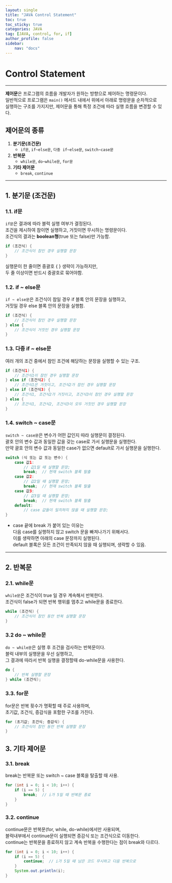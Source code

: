 ```yaml
---
layout: single
title: "JAVA Control Statement"
toc: true
toc_sticky: true
categories: JAVA
tag: [JAVA, control, for, if]
author_profile: false
sidebar:
    nav: "docs"
---
```


# Control Statement
---

**제어문**은 프로그램의 흐름을 개발자가 원하는 방향으로 제어하는 명령문이다.<br/>
 일반적으로 프로그램은 `main()` 메서드 내에서 위에서 아래로 명령문을 순차적으로 <br/>
 실행하는 구조를 가지지만, 제어문을 통해 특정 조건에 따라 실행 흐름을 변경할 수 있다.<br/>

## 제어문의 종류

1. **분기문(조건문)**
   - `if문`, `if~else문`, `다중 if~else문`, `switch~case문`
2. **반복문**
   - `while문`, `do~while문`, `for문`
3. **기타 제어문**
   - `break`, `continue` 

---

## 1. 분기문 (조건문)

### 1.1. if문
`if문`은 결과에 따라 블럭 실행 여부가 결정된다.<br/>
조건을 제시하여 참이면 실행하고, 거짓이면 무시하는 명령문이다. <br/>
조건식의 결과는 **boolean형**(true 또는 false)만 가능함.<br/>

```java
if (조건식) {
    // 조건식이 참인 경우 실행할 문장
}
```
실행문이 한 줄이면 중괄호 { } 생략이 가능하지만, <br/>
두 줄 이상이면 반드시 중괄호로 묶어야함.<br/>

### 1.2. if ~ else문
`if ~ else문`은 조건식이 참일 경우 if 블록 안의 문장을 실행하고, <br/>
거짓일 경우 else 블록 안의 문장을 실행함.<br/>

```java
if (조건식) {
    // 조건식이 참인 경우 실행할 문장
} else {
    // 조건식이 거짓인 경우 실행할 문장
}
```

### 1.3. 다중 if ~ else문
여러 개의 조건 중에서 참인 조건에 해당하는 문장을 실행할 수 있는 구조.<br/>

```java
if (조건식1) {
    // 조건식1이 참인 경우 실행할 문장
} else if (조건식2) {
    // 조건식1은 거짓이고, 조건식2가 참인 경우 실행할 문장
} else if (조건식3) {
    // 조건식1, 조건식2가 거짓이고, 조건식3이 참인 경우 실행할 문장
} else {
    // 조건식1, 조건식2, 조건식3이 모두 거짓인 경우 실행할 문장
}
```

### 1.4. switch ~ case문
`switch ~ case문`은 변수가 어떤 값인지 따라 실행문이 결정된다.<br/>
괄호 안의 변수 값과 동일한 값을 갖는 case로 가서 실행문을 실행한다.<br/>
만약 괄호 안의 변수 값과 동일한 case가 없으면 default로 가서 실행문을 실행한다.<br/>


```java
switch (식 또는 값 또는 변수) {
    case 값1:
        // 값1일 때 실행할 문장;
        break;  // 현재 switch 블록 탈출
    case 값2:
        // 값2일 때 실행할 문장;
        break;  // 현재 switch 블록 탈출
    case 값3:
        // 값3일 때 실행할 문장;
        break;  // 현재 switch 블록 탈출
    default:
        // case 값들이 일치하지 않을 때 실행할 문장;
}
```
* case 끝에 break 가 붙어 있는 이유는 <br/>
다음 case를 실행하지 않고 switch 문을 빠져나가기 위해서다. <br/>
이를 생략하면 아래의 case 문장까지 실행된다.<br/>
default 블록은 모든 조건이 만족되지 않을 때 실행되며, 생략할 수 있음.<br/>

---


## 2. 반복문
### 2.1. while문
`while문`은 조건식이 true 일 경우 계속해서 반복한다. <br/>
조건식이 false가 되면 반복 행위를 멈추고 while문을 종료한다.<br/>

```java
while (조건식) {
    // 조건식이 참인 동안 반복 실행할 문장
}
```
### 3.2 do ~ while문
`do ~ while문`은 실행 후 조건을 검사하는 반복문이다.<br/>
블럭 내부의 실행문을 우선 실행하고, <br/>
그 결과에 따라서 반복 실행을 결정할때 do-while문을 사용한다.<br/>

```java
do {
    // 반복 실행할 문장
} while (조건식);
```

### 3.3. for문
for문은 반복 횟수가 명확할 때 주로 사용하며, <br/>
초기값, 조건식, 증감식을 포함한 구조를 가진다.<br/>

```java
for (초기값; 조건식; 증감식) {
    // 조건식이 참인 동안 반복 실행할 문장
}
```

## 3. 기타 제어문
### 3.1. break
break는 반복문 또는 switch ~ case 블록을 탈출할 때 사용.<br/>

```java
for (int i = 0; i < 10; i++) {
    if (i == 5) {
        break;  // i가 5일 때 반복문 종료
    }
}
```
### 3.2. continue
continue문은 반복문(for, while, do-while)에서만 사용되며,<br/>
블럭내부에서 continue문이 실행되면 증감식 또는 조건식으로 이동한다.<br/>
continue는 반복문을 종료하지 않고 계속 반복을 수행한다는 점이 break와 다르다.<br/>

```java
for (int i = 0; i < 10; i++) {
    if (i == 5) {
        continue;  // i가 5일 때 남은 코드 무시하고 다음 반복으로
    }
    System.out.println(i);
}
```